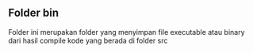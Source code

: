 ## Folder bin

Folder ini merupakan folder yang menyimpan file executable atau binary dari hasil compile kode yang berada di folder src
